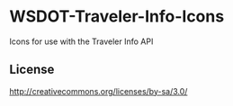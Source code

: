 WSDOT-Traveler-Info-Icons
=========================

Icons for use with the Traveler Info API

## License ##
http://creativecommons.org/licenses/by-sa/3.0/
